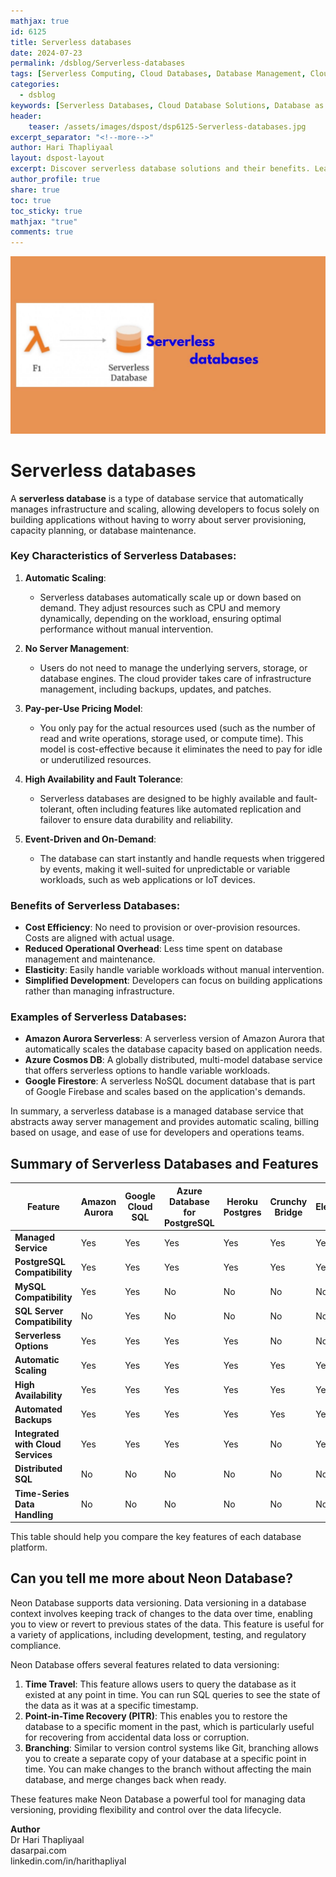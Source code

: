 ```yaml
---
mathjax: true
id: 6125
title: Serverless databases
date: 2024-07-23
permalink: /dsblog/Serverless-databases
tags: [Serverless Computing, Cloud Databases, Database Management, Cloud Computing, Data Storage, Cloud Architecture, Database Technology]
categories:
  - dsblog
keywords: [Serverless Databases, Cloud Database Solutions, Database as a Service, Serverless Architecture, Cloud Data Storage, Database Management Systems, Serverless Computing, Cloud Infrastructure]
header:
    teaser: /assets/images/dspost/dsp6125-Serverless-databases.jpg
excerpt_separator: "<!--more-->"   
author: Hari Thapliyaal   
layout: dspost-layout   
excerpt: Discover serverless database solutions and their benefits. Learn about various serverless database options, their features, and how they can optimize your cloud-based data management needs.   
author_profile: true   
share: true   
toc: true   
toc_sticky: true 
mathjax: "true"
comments: true
---
```


![Serverless-databases](/assets/images/dspost/dsp6125-Serverless-databases.jpg)

# Serverless databases

A **serverless database** is a type of database service that automatically manages infrastructure and scaling, allowing developers to focus solely on building applications without having to worry about server provisioning, capacity planning, or database maintenance. 

### Key Characteristics of Serverless Databases:

1. **Automatic Scaling**:
   - Serverless databases automatically scale up or down based on demand. They adjust resources such as CPU and memory dynamically, depending on the workload, ensuring optimal performance without manual intervention.

2. **No Server Management**:
   - Users do not need to manage the underlying servers, storage, or database engines. The cloud provider takes care of infrastructure management, including backups, updates, and patches.

3. **Pay-per-Use Pricing Model**:
   - You only pay for the actual resources used (such as the number of read and write operations, storage used, or compute time). This model is cost-effective because it eliminates the need to pay for idle or underutilized resources.

4. **High Availability and Fault Tolerance**:
   - Serverless databases are designed to be highly available and fault-tolerant, often including features like automated replication and failover to ensure data durability and reliability.

5. **Event-Driven and On-Demand**:
   - The database can start instantly and handle requests when triggered by events, making it well-suited for unpredictable or variable workloads, such as web applications or IoT devices.

### Benefits of Serverless Databases:

- **Cost Efficiency**: No need to provision or over-provision resources. Costs are aligned with actual usage.
- **Reduced Operational Overhead**: Less time spent on database management and maintenance.
- **Elasticity**: Easily handle variable workloads without manual intervention.
- **Simplified Development**: Developers can focus on building applications rather than managing infrastructure.

### Examples of Serverless Databases:

- **Amazon Aurora Serverless**: A serverless version of Amazon Aurora that automatically scales the database capacity based on application needs.
- **Azure Cosmos DB**: A globally distributed, multi-model database service that offers serverless options to handle variable workloads.
- **Google Firestore**: A serverless NoSQL document database that is part of Google Firebase and scales based on the application's demands.

In summary, a serverless database is a managed database service that abstracts away server management and provides automatic scaling, billing based on usage, and ease of use for developers and operations teams.

## Summary of Serverless Databases and Features

| Feature                         | Amazon Aurora       | Google Cloud SQL    | Azure Database for PostgreSQL | Heroku Postgres   | Crunchy Bridge      | ElephantSQL        | CockroachDB         | TimescaleDB         | Neon               |
|---------------------------------|---------------------|---------------------|------------------------------|-------------------|---------------------|--------------------|---------------------|---------------------|--------------------|
| **Managed Service**             | Yes                 | Yes                 | Yes                          | Yes               | Yes                 | Yes                | Yes                 | Yes                 | Yes                |
| **PostgreSQL Compatibility**    | Yes                 | Yes                 | Yes                          | Yes               | Yes                 | Yes                | Yes                 | Yes                 | Yes                |
| **MySQL Compatibility**         | Yes                 | Yes                 | No                           | No                | No                  | No                 | No                  | No                  | No                 |
| **SQL Server Compatibility**    | No                  | Yes                 | No                           | No                | No                  | No                 | No                  | No                  | No                 |
| **Serverless Options**          | Yes                 | Yes                 | Yes                          | Yes               | No                  | No                 | No                  | No                  | Yes                |
| **Automatic Scaling**           | Yes                 | Yes                 | Yes                          | Yes               | Yes                 | Yes                | Yes                 | Yes                 | Yes                |
| **High Availability**           | Yes                 | Yes                 | Yes                          | Yes               | Yes                 | Yes                | Yes                 | Yes                 | Yes                |
| **Automated Backups**           | Yes                 | Yes                 | Yes                          | Yes               | Yes                 | Yes                | Yes                 | Yes                 | Yes                |
| **Integrated with Cloud Services** | Yes             | Yes                 | Yes                          | Yes               | No                  | Yes                | Yes                 | Yes                 | Yes                |
| **Distributed SQL**             | No                  | No                  | No                           | No                | No                  | No                 | Yes                 | No                  | No                 |
| **Time-Series Data Handling**   | No                  | No                  | No                           | No                | No                  | No                 | No                  | Yes                 | No                 |

This table should help you compare the key features of each database platform.

## Can you tell me more about Neon Database?

Neon Database supports data versioning. Data versioning in a database context involves keeping track of changes to the data over time, enabling you to view or revert to previous states of the data. This feature is useful for a variety of applications, including development, testing, and regulatory compliance.

Neon Database offers several features related to data versioning:

1. **Time Travel**: This feature allows users to query the database as it existed at any point in time. You can run SQL queries to see the state of the data as it was at a specific timestamp.
2. **Point-in-Time Recovery (PITR)**: This enables you to restore the database to a specific moment in the past, which is particularly useful for recovering from accidental data loss or corruption.
3. **Branching**: Similar to version control systems like Git, branching allows you to create a separate copy of your database at a specific point in time. You can make changes to the branch without affecting the main database, and merge changes back when ready.

These features make Neon Database a powerful tool for managing data versioning, providing flexibility and control over the data lifecycle.

**Author**   
Dr Hari Thapliyaal   
dasarpai.com    
linkedin.com/in/harithapliyal   